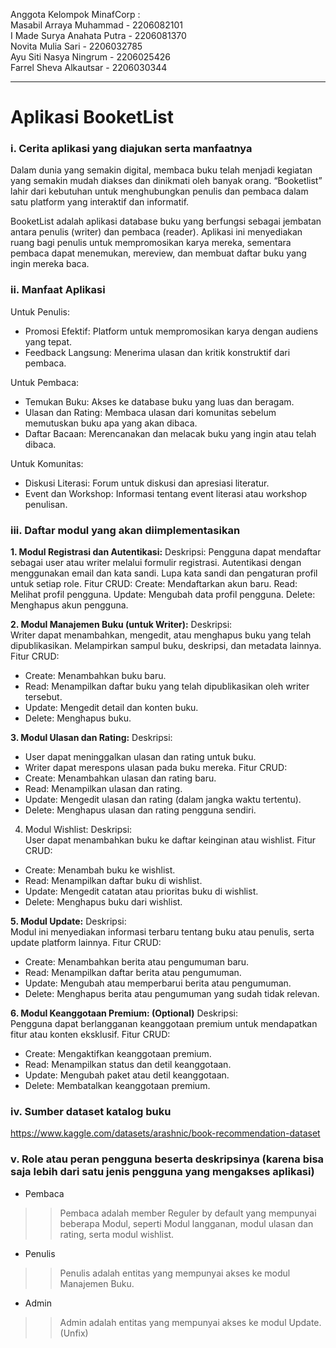 Anggota Kelompok MinafCorp : <br>
Masabil Arraya Muhammad  - 2206082101 <br>
I Made Surya Anahata Putra - 2206081370 <br>
Novita Mulia Sari - 2206032785 <br>
Ayu Siti Nasya Ningrum - 2206025426 <br>
Farrel Sheva Alkautsar - 2206030344 <br>

---

# Aplikasi BooketList

### i. Cerita aplikasi yang diajukan serta manfaatnya

Dalam dunia yang semakin digital, membaca buku telah menjadi kegiatan yang semakin mudah diakses dan dinikmati oleh banyak orang. “Booketlist” lahir dari kebutuhan untuk menghubungkan penulis dan pembaca dalam satu platform yang interaktif dan informatif.

BooketList adalah aplikasi database buku yang berfungsi sebagai jembatan antara penulis (writer) dan pembaca (reader). Aplikasi ini menyediakan ruang bagi penulis untuk mempromosikan karya mereka, sementara pembaca dapat menemukan, mereview, dan membuat daftar buku yang ingin mereka baca.

### ii. Manfaat Aplikasi

Untuk Penulis:

- Promosi Efektif: Platform untuk mempromosikan karya dengan audiens yang tepat.
- Feedback Langsung: Menerima ulasan dan kritik konstruktif dari pembaca.

Untuk Pembaca:

- Temukan Buku: Akses ke database buku yang luas dan beragam.
- Ulasan dan Rating: Membaca ulasan dari komunitas sebelum memutuskan buku apa yang akan dibaca.
- Daftar Bacaan: Merencanakan dan melacak buku yang ingin atau telah dibaca.



Untuk Komunitas:

- Diskusi Literasi: Forum untuk diskusi dan apresiasi literatur.
- Event dan Workshop: Informasi tentang event literasi atau workshop penulisan.


### iii. Daftar modul yang akan diimplementasikan

**1. Modul Registrasi dan Autentikasi:**
Deskripsi:
Pengguna dapat mendaftar sebagai user atau writer melalui formulir registrasi.
Autentikasi dengan menggunakan email dan kata sandi.
Lupa kata sandi dan pengaturan profil untuk setiap role.
Fitur CRUD:
Create: Mendaftarkan akun baru.
Read: Melihat profil pengguna.
Update: Mengubah data profil pengguna.
Delete: Menghapus akun pengguna.
 
**2. Modul Manajemen Buku (untuk Writer):**
Deskripsi: <br>
Writer dapat menambahkan, mengedit, atau menghapus buku yang telah dipublikasikan.
Melampirkan sampul buku, deskripsi, dan metadata lainnya.
Fitur CRUD: <br>
- Create: Menambahkan buku baru.
- Read: Menampilkan daftar buku yang telah dipublikasikan oleh writer tersebut.
- Update: Mengedit detail dan konten buku.
- Delete: Menghapus buku.
 
**3. Modul Ulasan dan Rating:**
Deskripsi: <br>
- User dapat meninggalkan ulasan dan rating untuk buku.
- Writer dapat merespons ulasan pada buku mereka.
Fitur CRUD: <br>
- Create: Menambahkan ulasan dan rating baru.
- Read: Menampilkan ulasan dan rating.
- Update: Mengedit ulasan dan rating (dalam jangka waktu tertentu).
- Delete: Menghapus ulasan dan rating pengguna sendiri.
 
4. Modul Wishlist:
Deskripsi: <br>
User dapat menambahkan buku ke daftar keinginan atau wishlist.
Fitur CRUD: <br>
- Create: Menambah buku ke wishlist.
- Read: Menampilkan daftar buku di wishlist.
- Update: Mengedit catatan atau prioritas buku di wishlist.
- Delete: Menghapus buku dari wishlist.
  
**5. Modul Update:**
Deskripsi: <br>
Modul ini menyediakan informasi terbaru tentang buku atau penulis, serta update platform lainnya.
Fitur CRUD: <br>
- Create: Menambahkan berita atau pengumuman baru.
- Read: Menampilkan daftar berita atau pengumuman.
- Update: Mengubah atau memperbarui berita atau pengumuman.
- Delete: Menghapus berita atau pengumuman yang sudah tidak relevan.
  
**6. Modul Keanggotaan Premium: (Optional)**
Deskripsi: <br>
Pengguna dapat berlangganan keanggotaan premium untuk mendapatkan fitur atau konten eksklusif.
Fitur CRUD: <br>
- Create: Mengaktifkan keanggotaan premium.
- Read: Menampilkan status dan detil keanggotaan.
- Update: Mengubah paket atau detil keanggotaan.
- Delete: Membatalkan keanggotaan premium.
 



### iv. Sumber dataset katalog buku

https://www.kaggle.com/datasets/arashnic/book-recommendation-dataset

### v. Role atau peran pengguna beserta deskripsinya (karena bisa saja lebih dari satu jenis pengguna yang mengakses aplikasi)
- Pembaca
>> Pembaca adalah member Reguler by default yang mempunyai beberapa Modul, seperti Modul langganan, modul ulasan dan rating, serta modul wishlist.
- Penulis
>> Penulis adalah entitas yang mempunyai akses ke modul Manajemen Buku.
- Admin
>> Admin adalah entitas yang mempunyai akses ke modul Update. (Unfix)
